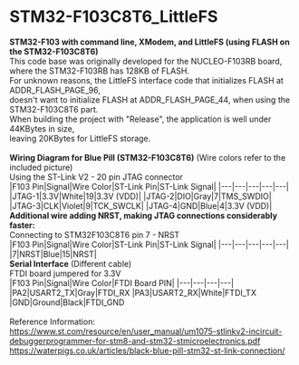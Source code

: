 # STM32-F103C8T6_LittleFS<br>
**STM32-F103 with command line, XModem, and LittleFS (using FLASH on the STM32-F103C8T6)**
<br>
This code base was originally developed for the NUCLEO-F103RB board, where the STM32-F103RB has
  128KB of FLASH.<br>
For unknown reasons, the LittleFS interface code that initializes FLASH at ADDR_FLASH_PAGE_96,<br>
doesn't want to initialize FLASH at ADDR_FLASH_PAGE_44, when using the STM32-F103C8T6 part.<br>
When building the project with "Release", the application is well under 44KBytes in size,<br>
leaving 20KBytes for LittleFS storage.</br>
</br>
**Wiring Diagram for Blue Pill (STM32-F103C8T6)**  (Wire colors refer to the included picture)</br>
Using the ST-Link V2 - 20 pin JTAG connector<br>
|F103 Pin|Signal|Wire Color|ST-Link Pin|ST-Link Signal|
|---|---|---|---|---|
|JTAG-1|3.3V|White|19|3.3V (VDD)|
|JTAG-2|DIO|Gray|7|TMS_SWDIO|
|JTAG-3|CLK|Violet|9|TCK_SWCLK|
|JTAG-4|GND|Blue|4|3.3V (VDD)|
<br>
**Additional wire adding NRST, making JTAG connections considerably faster:**<br>
Connecting to STM32F103C8T6 pin 7 - NRST<br>
|F103 Pin|Signal|Wire Color|ST-Link Pin|ST-Link Signal|
|---|---|---|---|---|
|7|NRST|Blue|15|NRST|
<br>
**Serial Interface** (Different cable)<br>
FTDI board jumpered for 3.3V<br>
|F103 Pin|Signal|Wire Color|FTDI Board PIN|
|---|---|---|---|
|PA2|USART2_TX|Gray|FTDI_RX
|PA3|USART2_RX|White|FTDI_TX
|GND|Ground|Black|FTDI_GND
 <br>
 <br>
Reference Information:<br>
https://www.st.com/resource/en/user_manual/um1075-stlinkv2-incircuit-debuggerprogrammer-for-stm8-and-stm32-stmicroelectronics.pdf<br>
https://waterpigs.co.uk/articles/black-blue-pill-stm32-st-link-connection/<br>
